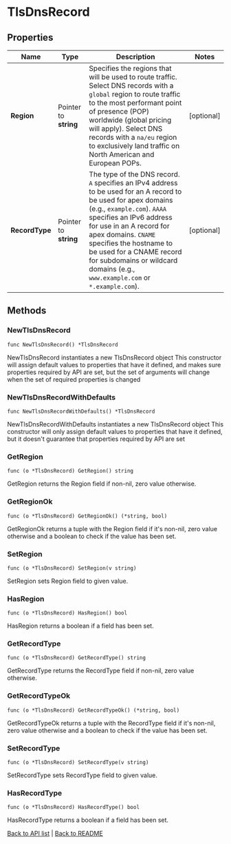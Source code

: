 # TlsDnsRecord

## Properties

Name | Type | Description | Notes
------------ | ------------- | ------------- | -------------
**Region** | Pointer to **string** | Specifies the regions that will be used to route traffic. Select DNS records with a `global` region to route traffic to the most performant point of presence (POP) worldwide (global pricing will apply). Select DNS records with a `na/eu` region to exclusively land traffic on North American and European POPs. | [optional] 
**RecordType** | Pointer to **string** | The type of the DNS record. `A` specifies an IPv4 address to be used for an A record to be used for apex domains (e.g., `example.com`). `AAAA` specifies an IPv6 address for use in an A record for apex domains. `CNAME` specifies the hostname to be used for a CNAME record for subdomains or wildcard domains (e.g., `www.example.com` or `*.example.com`). | [optional] 

## Methods

### NewTlsDnsRecord

`func NewTlsDnsRecord() *TlsDnsRecord`

NewTlsDnsRecord instantiates a new TlsDnsRecord object
This constructor will assign default values to properties that have it defined,
and makes sure properties required by API are set, but the set of arguments
will change when the set of required properties is changed

### NewTlsDnsRecordWithDefaults

`func NewTlsDnsRecordWithDefaults() *TlsDnsRecord`

NewTlsDnsRecordWithDefaults instantiates a new TlsDnsRecord object
This constructor will only assign default values to properties that have it defined,
but it doesn't guarantee that properties required by API are set

### GetRegion

`func (o *TlsDnsRecord) GetRegion() string`

GetRegion returns the Region field if non-nil, zero value otherwise.

### GetRegionOk

`func (o *TlsDnsRecord) GetRegionOk() (*string, bool)`

GetRegionOk returns a tuple with the Region field if it's non-nil, zero value otherwise
and a boolean to check if the value has been set.

### SetRegion

`func (o *TlsDnsRecord) SetRegion(v string)`

SetRegion sets Region field to given value.

### HasRegion

`func (o *TlsDnsRecord) HasRegion() bool`

HasRegion returns a boolean if a field has been set.

### GetRecordType

`func (o *TlsDnsRecord) GetRecordType() string`

GetRecordType returns the RecordType field if non-nil, zero value otherwise.

### GetRecordTypeOk

`func (o *TlsDnsRecord) GetRecordTypeOk() (*string, bool)`

GetRecordTypeOk returns a tuple with the RecordType field if it's non-nil, zero value otherwise
and a boolean to check if the value has been set.

### SetRecordType

`func (o *TlsDnsRecord) SetRecordType(v string)`

SetRecordType sets RecordType field to given value.

### HasRecordType

`func (o *TlsDnsRecord) HasRecordType() bool`

HasRecordType returns a boolean if a field has been set.


[Back to API list](../README.md#documentation-for-api-endpoints) | [Back to README](../README.md)


